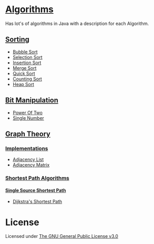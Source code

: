 # [Algorithms](https://github.com/nishantc1527/Algorithms/tree/master/Algorithms)
Has lot's of algorithms in Java with a description for each Algorithm.
## [Sorting](https://github.com/nishantc1527/Algorithms/tree/master/Algorithms/Sorting)

 - [Bubble Sort](https://github.com/nishantc1527/Algorithms/tree/master/Algorithms/Sorting/BubbleSort)
 - [Selection Sort](https://github.com/nishantc1527/Algorithms/tree/master/Algorithms/Sorting/SelectionSort)
 - [Insertion Sort](https://github.com/nishantc1527/Algorithms/tree/master/Algorithms/Sorting/InsertionSort)
 - [Merge Sort](https://github.com/nishantc1527/Algorithms/tree/master/Algorithms/Sorting/MergeSort)
 - [Quick Sort](https://github.com/nishantc1527/Algorithms/tree/master/Algorithms/Sorting/QuickSort)
 - [Counting Sort](https://github.com/nishantc1527/Algorithms/tree/master/Algorithms/Sorting/CountingSort)
 - [Heap Sort](https://github.com/nishantc1527/Algorithms/tree/master/Algorithms/Sorting/HeapSort)
## [Bit Manipulation](https://github.com/nishantc1527/Algorithms/tree/master/Algorithms/BitManipulation)
 - [Power Of Two](https://github.com/nishantc1527/Algorithms/tree/master/Algorithms/BitManipulation/PowerOfTwo)
 - [Single Number](https://github.com/nishantc1527/Algorithms/tree/master/Algorithms/BitManipulation/SingleNumber)
## [Graph Theory](https://github.com/nishantc1527/Algorithms/tree/master/Algorithms/GraphTheory)
 ### [Implementations](https://github.com/nishantc1527/Algorithms/tree/master/Algorithms/GraphTheory/Implementations)
 
 - [Adjacency List](https://github.com/nishantc1527/Algorithms/tree/master/Algorithms/GraphTheory/Implementations/AdjacencyList)
 - [Adjacency Matrix](https://github.com/nishantc1527/Algorithms/tree/master/Algorithms/GraphTheory/Implementations/AdjacencyMatrix)
 
 ### [Shortest Path Algorithms](https://github.com/nishantc1527/Algorithms/tree/master/Algorithms/GraphTheory/ShortestPathAlgorithms)
  #### [Single Source Shortest Path](https://github.com/nishantc1527/Algorithms/tree/master/Algorithms/GraphTheory/ShortestPathAlgorithms/SingleSourceShortestPath)
  
  - [Dijkstra's Shortest Path](https://github.com/nishantc1527/Algorithms/tree/master/Algorithms/GraphTheory/ShortestPathAlgorithms/SingleSourceShortestPath/DijkstraShortestPath)

# License
Licensed under [The GNU General Public License v3.0](https://www.gnu.org/licenses/gpl-3.0.en.html)